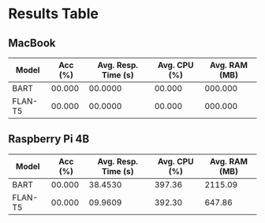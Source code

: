 # Results Table
## MacBook 
| Model   | Acc (%) | Avg. Resp. Time (s) | Avg. CPU (%) | Avg. RAM (MB) |
|---------|---------|---------------------|--------------|---------------|
| BART    | 00.000  | 00.0000             | 00.000       | 000.000       |
| FLAN-T5 | 00.000  | 00.0000             | 00.000       | 000.000       |

## Raspberry Pi 4B
| Model   | Acc (%) | Avg. Resp. Time (s) | Avg. CPU (%) | Avg. RAM (MB) |
|---------|---------|---------------------|--------------|---------------|
| BART    | 00.000  | 38.4530             | 397.36       | 2115.09       |
| FLAN-T5 | 00.000  | 09.9609             | 392.30       | 647.86        |
